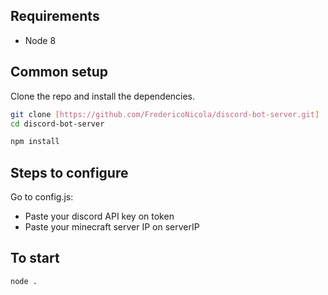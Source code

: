## Requirements

* Node 8

## Common setup

Clone the repo and install the dependencies.

```bash
git clone [https://github.com/FredericoNicola/discord-bot-server.git]
cd discord-bot-server
```

```bash
npm install
```

## Steps to configure

Go to config.js:
- Paste your discord API key on token
- Paste your minecraft server IP on serverIP

## To start
```bash
node .
```
